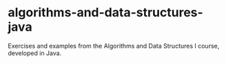 # algorithms-and-data-structures-java
Exercises and examples from the Algorithms and Data Structures I course, developed in Java.
